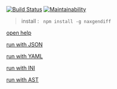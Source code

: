 [![Build Status](https://travis-ci.org/ArtemNehoda/project-lvl2-s353.svg?branch=master)](https://travis-ci.org/ArtemNehoda/project-lvl2-s353)
[![Maintainability](https://api.codeclimate.com/v1/badges/9b0aea40356cac255445/maintainability)](https://codeclimate.com/github/ArtemNehoda/project-lvl2-s353/maintainability)

>install :                                      ` npm install -g naxgendiff`

[open help](https://asciinema.org/a/s8mvvFEnAsf5gzO6DLdiLI2qV)

[run with JSON](https://asciinema.org/a/6s25mXwshi77Je7434ty4zcBN)

[run with YAML](https://asciinema.org/a/WavMqy5tzPXoxRHLM5f9m4FXr)

[run with INI](https://asciinema.org/a/p7PQ8kAsRtP3KPoPwQ3WaL2AF)

[run with AST](https://asciinema.org/a/n6oFB6Sr5JZ7AMtK6R1F1AzgX)
